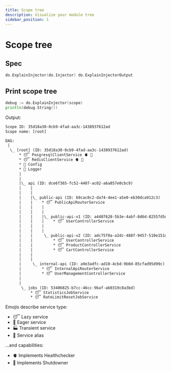 ```yaml
---
title: Scope tree
description: Visualize your module tree
sidebar_position: 1
---
```


# Scope tree

## Spec

```go
do.ExplainInjector(do.Injector) do.ExplainInjectorOutput
```

## Print scope tree

```go
debug := do.ExplainInjector(scope)
println(debug.String())
```

Output:

```txt
Scope ID: 35d18a30-0cb9-4fad-aa3c-1438937612ad
Scope name: [root]

DAG:
 |
  \_ [root] (ID: 35d18a30-0cb9-4fad-aa3c-1438937612ad)
      * 😴 PosgresqlClientService 🫀 🙅
      * 😴 RedisClientService 🫀 🙅
      * 🔁 Config
      * 🔗 Logger
      |
      |
      |\_ api (ID: dce6f365-fc52-4407-ac02-a6a857e0cbc9)
      |    |
      |    |
      |    |\_ public-api (ID: b9cac0c2-da74-4ee1-a5e0-eb30dca912c3)
      |    |    * 😴 PublicApiRouterService
      |    |    |     
      |    |    |
      |    |    |\_ public-api-v1 (ID: a4407628-5b3e-4abf-8d6d-82557d5ddb13)
      |    |    |    * 😴 UserControllerService
      |    |    |     
      |    |    |
      |    |     \_ public-api-v2 (ID: adc75f0a-a2dc-488f-9457-510e151d9e34)
      |    |         * 😴 UserControllerService
      |    |         * 😴 ProductControllerService
      |    |         * 😴 CartControllerService
      |    |          
      |    |
      |     \_ internal-api (ID: a9e3adfc-ad10-4cbd-9b0d-85cfad95d99c)
      |         * 😴 InternalApiRouterService
      |         * 😴 UserManagementControllerService
      |
      |
       \_ jobs (ID: 53406825-b7cc-46cc-9baf-ab0319c8a3bd)
           * 😴 StatisticsJobService
           * 😴 RateLimitResetJobService
```

Emojis describe service type:
- 😴 Lazy service
- 🔁 Eager service
- 🏭 Transient service
- 🔗 Service alias

...and capabilities:
- 🫀 Implements Healthchecker
- 🙅 Implements Shutdowner
